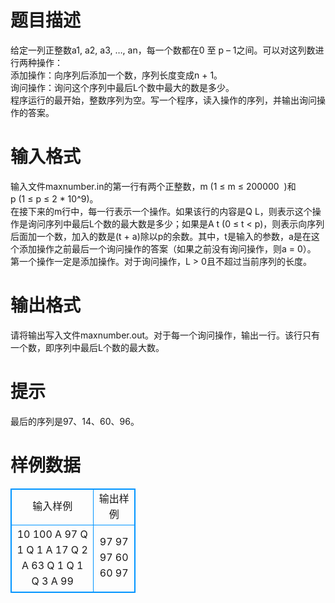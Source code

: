 # 

 
 # 题目描述 
给定一列正整数a1,&nbsp;a2,&nbsp;a3,&nbsp;…,&nbsp;an，每一个数都在0&nbsp;至&nbsp;p&nbsp;–&nbsp;1之间。可以对这列数进行两种操作：<BR>添加操作：向序列后添加一个数，序列长度变成n&nbsp;+&nbsp;1。<BR>询问操作：询问这个序列中最后L个数中最大的数是多少。<BR>	程序运行的最开始，整数序列为空。写一个程序，读入操作的序列，并输出询问操作的答案。 

 
 # 输入格式 
输入文件maxnumber.in的第一行有两个正整数，m&nbsp;(1&nbsp;≤&nbsp;m&nbsp;≤&nbsp;200000&nbsp;&nbsp;)和p&nbsp;(1&nbsp;≤&nbsp;p&nbsp;≤&nbsp;2&nbsp;*&nbsp;10^9)。<BR>	在接下来的m行中，每一行表示一个操作。如果该行的内容是Q&nbsp;L，则表示这个操作是询问序列中最后L个数的最大数是多少；如果是A&nbsp;t&nbsp;(0&nbsp;≤&nbsp;t&nbsp;&lt;&nbsp;p)，则表示向序列后面加一个数，加入的数是(t&nbsp;+&nbsp;a)除以p的余数。其中，t是输入的参数，a是在这个添加操作之前最后一个询问操作的答案（如果之前没有询问操作，则a&nbsp;=&nbsp;0）。<BR>	第一个操作一定是添加操作。对于询问操作，L&nbsp;&gt;&nbsp;0且不超过当前序列的长度。 

 
 # 输出格式 
请将输出写入文件maxnumber.out。对于每一个询问操作，输出一行。该行只有一个数，即序列中最后L个数的最大数。 

 
 # 提示 
最后的序列是97、14、60、96。 
# 样例数据
<style>
        table,table tr th, table tr td { border:1px solid #0094ff; }
        table { width: 200px; min-height: 25px; line-height: 25px; text-align: center; border-collapse: collapse;}   
    </style>
<table>
	<tr>
		<td>输入样例</td>
		<td>输出样例</td>
	</tr>
<tr><td>10 100
A 97
Q 1
Q 1
A 17
Q 2
A 63
Q 1
Q 1
Q 3
A 99</td><td>97
97
97
60
60
97</td></tr></table>
